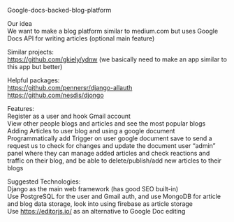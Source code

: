 Google-docs-backed-blog-platform  
  
  
Our idea  
We want to make a blog platform similar to medium.com but uses Google Docs API for writing articles (optional main feature)  
  
Similar projects:  
https://github.com/gkiely/ydnw (we basically need to make an app similar to this app but better)  
  
Helpful packages:  
https://github.com/pennersr/django-allauth  
https://github.com/nesdis/djongo  
  
  
Features:  
 Register as a user and hook Gmail account  
 View other people blogs and articles and see the most popular blogs  
 Adding Articles to user blog and using a google document  
 Programmatically add Trigger on user google document save to send a request us to check for changes and update the document
 user “admin” panel where they can manage added articles and check reactions and traffic on their blog, and be able to delete/publish/add new articles to their blogs  
  
  
Suggested Technologies:  
Django as the main web framework (has good SEO built-in)  
Use PostgreSQL for the user and Gmail auth, and use MongoDB for article and blog data storage, look into using firebase as article storage  
Use https://editorjs.io/ as an alternative to Google Doc editing  
  
